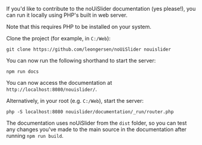 If you'd like to contribute to the noUiSlider documentation (yes please!), you can run it locally using PHP's built in web server.

Note that this requires PHP to be installed on your system.

Clone the project (for example, in `C:/Web`):

```git clone https://github.com/leongersen/noUiSlider nouislider```

You can now run the following shorthand to start the server:

```
npm run docs
```

You can now access the documentation at `http://localhost:8080/nouislider/`.

Alternatively, in your root (e.g. `C:/Web`), start the server:

```php -S localhost:8080 nouislider/documentation/_run/router.php```

The documentation uses noUiSlider from the `dist` folder, so you can test any changes you've made to the main source in the documentation after running `npm run build`.
